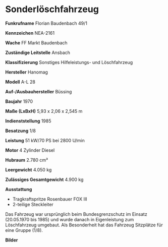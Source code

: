# Sonderlöschfahrzeug

**Funkrufname**
Florian Baudenbach 49/1

**Kennzeichen**
NEA-2161

**Wache**
FF Markt Baudenbach

**Zuständige Leitstelle**
Ansbach

**Klassifizierung**
Sonstiges Hilfeleistungs- und Löschfahrzeug

**Hersteller**
Hanomag

**Modell**
A-L 28

**Auf-/Ausbauhersteller**
Büssing

**Baujahr**
1970

**Maße (LxBxH)**
5,93 x 2,06 x 2,545 m

**Indienststellung**
1985

**Besatzung**
1/8

**Leistung**
51 kW/70 PS bei 2800 U/min

**Motor**
4 Zylinder Diesel

**Hubraum**
2.780 cm³

**Leergewicht**
4.050 kg

**Zulässiges Gesamtgewicht**
4.900 kg

**Ausstattung**

*   Tragkraftspritze Rosenbauer FOX III
*   2-teilige Steckleiter

Das Fahrzeug war ursprünglich beim Bundesgrenzschutz im Einsatz (20.05.1970 bis 1985) und wurde danach in Eigenleistung zum Löschfahrzeug umgebaut. Als Besonderheit hat das Fahrzeug Sitzplätze für eine Gruppe (1/8).

**Bilder**
